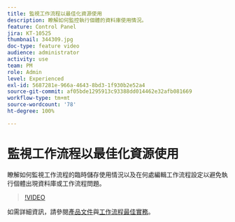 ```yaml
---
title: 監視工作流程以最佳化資源使用
description: 瞭解如何監控執行個體的資料庫使用情況。
feature: Control Panel
jira: KT-10525
thumbnail: 344309.jpg
doc-type: feature video
audience: administrator
activity: use
team: PM
role: Admin
level: Experienced
exl-id: 5687281e-966a-4643-8bd3-1f930b2e52a4
source-git-commit: af05bde1295913c93388dd014462e32afb081669
workflow-type: tm+mt
source-wordcount: '78'
ht-degree: 100%

---
```


# 監視工作流程以最佳化資源使用

瞭解如何監視工作流程的臨時儲存使用情況以及在何處編輯工作流程設定以避免執行個體出現資料庫或工作流程問題。

>[!VIDEO](https://video.tv.adobe.com/v/344309/?quality=12&learn=0n)

如需詳細資訊，請參閱[產品文件](https://experienceleague.adobe.com/docs/control-panel/using/performance-monitoring/database-monitoring/workflow-monitoring.html?lang=zh-Hant)與[工作流程最佳實務](https://experienceleague.adobe.com/docs/campaign-classic/using/automating-with-workflows/introduction/workflow-best-practices.html?lang=zh-Hant)。
